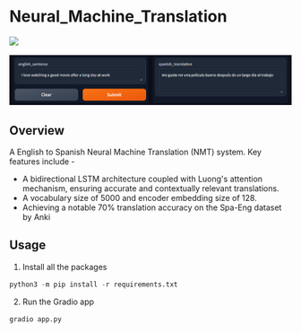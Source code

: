 # Neural_Machine_Translation
<a href="https://huggingface.co/spaces/Saptarshi003/Neural_Machine_Translation"><img src="https://img.shields.io/badge/Hugging%20Face%20%F0%9F%A4%97-demo-yellow"></a>

![demo](./imgs/demo.png)


## Overview
A English to Spanish Neural Machine Translation (NMT) system. 
Key features include - 
 - A bidirectional LSTM architecture coupled with Luong's attention mechanism, ensuring accurate and contextually relevant translations. 
- A vocabulary size of 5000 and encoder embedding size of 128.
- Achieving a notable 70% translation accuracy on the Spa-Eng dataset by Anki 

## Usage

 1. Install all the packages

 ```python
 python3 -m pip install -r requirements.txt
 ```

 2. Run the Gradio app

 ```python
 gradio app.py
 ```